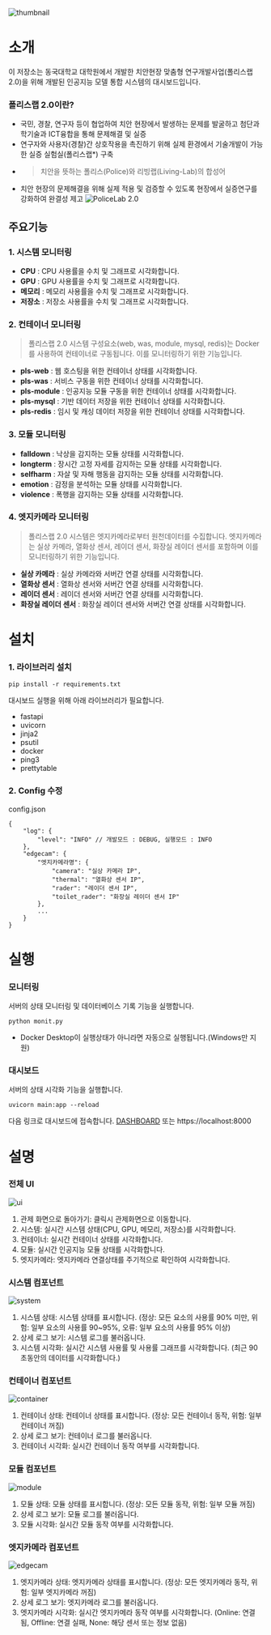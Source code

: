 ![thumbnail](/resource/thumb.png)

# 소개

이 저장소는 동국대학교 대학원에서 개발한 치안현장 맞춤형 연구개발사업(폴리스랩 2.0)을 위해 개발된 인공지능 모델 통합 시스템의 대시보드입니다.

### 폴리스랩 2.0이란?

-   국민, 경찰, 연구자 등이 협업하여 치안 현장에서 발생하는 문제를 발굴하고 첨단과학기술과 ICT융합을 통해 문제해결 및 실증
-   연구자와 사용자(경찰)간 상호작용을 촉진하기 위해 실제 환경에서 기술개발이 가능한 실증 실험실(폴리스랩\*) 구축

*   > 치안을 뜻하는 폴리스(Police)와 리빙랩(Living-Lab)의 합성어

-   치안 현장의 문제해결을 위해 실제 적용 및 검증할 수 있도록 현장에서 실증연구를 강화하여 완결성 제고
    ![PoliceLab 2.0](https://www.nrf.re.kr/file/image?path=S5u0o7mp43XMnSXx5OUq4zSOZuFLG/hVD2gLAtrKTJ0=&name=%EF%BC%8FeqnXmMLaSGZZF%EF%BC%8FQMhbBmI/tBCI9Q0SGVwTKMjiV7wM=)

## 주요기능

### 1. 시스템 모니터링

-   **CPU** : CPU 사용률을 수치 및 그래프로 시각화합니다.
-   **GPU** : GPU 사용률을 수치 및 그래프로 시각화합니다.
-   **메모리** : 메모리 사용률을 수치 및 그래프로 시각화합니다.
-   **저장소** : 저장소 사용률을 수치 및 그래프로 시각화합니다.

### 2. 컨테이너 모니터링

> 폴리스랩 2.0 시스템 구성요소(web, was, module, mysql, redis)는 Docker를 사용하여 컨테이너로 구동됩니다. 이를 모니터링하기 위한 기능입니다.

-   **pls-web** : 웹 호스팅을 위한 컨테이너 상태를 시각화합니다.
-   **pls-was** : 서비스 구동을 위한 컨테이너 상태를 시각화합니다.
-   **pls-module** : 인공지능 모듈 구동을 위한 컨테이너 상태를 시각화합니다.
-   **pls-mysql** : 기반 데이터 저장을 위한 컨테이너 상태를 시각화합니다.
-   **pls-redis** : 임시 및 캐싱 데이터 저장을 위한 컨테이너 상태를 시각화합니다.

### 3. 모듈 모니터링

-   **falldown** : 낙상을 감지하는 모듈 상태를 시각화합니다.
-   **longterm** : 장시간 고정 자세를 감지하는 모듈 상태를 시각화합니다.
-   **selfharm** : 자살 및 자해 행동을 감지하는 모듈 상태를 시각화합니다.
-   **emotion** : 감정을 분석하는 모듈 상태를 시각화합니다.
-   **violence** : 폭행을 감지하는 모듈 상태를 시각화합니다.

### 4. 엣지카메라 모니터링

> 폴리스랩 2.0 시스템은 엣지카메라로부터 원천데이터를 수집합니다. 엣지카메라는 실상 카메라, 열화상 센서, 레이더 센서, 화장실 레이더 센서를 포함하며 이를 모니터링하기 위한 기능입니다.

-   **실상 카메라** : 실상 카메라와 서버간 연결 상태를 시각화합니다.
-   **열화상 센서** : 열화상 센서와 서버간 연결 상태를 시각화합니다.
-   **레이더 센서** : 레이더 센서와 서버간 연결 상태를 시각화합니다.
-   **화장실 레이더 센서** : 화장실 레이더 센서와 서버간 연결 상태를 시각화합니다.

# 설치

### 1. 라이브러리 설치

```
pip install -r requirements.txt
```

대시보드 실행을 위해 아래 라이브러리가 필요합니다.

-   fastapi
-   uvicorn
-   jinja2
-   psutil
-   docker
-   ping3
-   prettytable

### 2. Config 수정

config.json

```
{
    "log": {
        "level": "INFO" // 개발모드 : DEBUG, 실행모드 : INFO
    },
    "edgecam": {
        "엣지카메라명": {
            "camera": "실상 카메라 IP",
            "thermal": "열화상 센서 IP",
            "rader": "레이더 센서 IP",
            "toilet_rader": "화장실 레이더 센서 IP"
        },
        ...
    }
}

```

# 실행

### 모니터링

서버의 상태 모니터링 및 데이터베이스 기록 기능을 실행합니다.

```
python monit.py
```

-   Docker Desktop이 실행상태가 아니라면 자동으로 실행됩니다.(Windows만 지원)

### 대시보드

서버의 상태 시각화 기능을 실행합니다.

```
uvicorn main:app --reload
```

다음 링크로 대시보드에 접속합니다.
[DASHBOARD](http://localhost:8000)
또는 https://localhost:8000

# 설명

### 전체 UI

![ui](/resource/ui.png)

1. 관제 화면으로 돌아가기: 클릭시 관제화면으로 이동합니다.
2. 시스템: 실시간 시스템 상태(CPU, GPU, 메모리, 저장소)를 시각화합니다.
3. 컨테이너: 실시간 컨테이너 상태를 시각화합니다.
4. 모듈: 실시간 인공지능 모듈 상태를 시각화합니다.
5. 엣지카메라: 엣지카메라 연결상태를 주기적으로 확인하여 시각화합니다.

### 시스템 컴포넌트

![system](/resource/component1.png)

1. 시스템 상태: 시스템 상태를 표시합니다. (정상: 모든 요소의 사용률 90% 미만, 위험: 일부 요소의 사용률 90~95%, 오류: 일부 요소의 사용률 95% 이상)
2. 상세 로그 보기: 시스템 로그를 불러옵니다.
3. 시스템 시각화: 실시간 시스템 사용률 및 사용률 그래프를 시각화합니다. (최근 90초동안의 데이터를 시각화합니다.)

### 컨테이너 컴포넌트

![container](/resource/component2.png)

1. 컨테이너 상태: 컨테이너 상태를 표시합니다. (정상: 모든 컨테이너 동작, 위험: 일부 컨테이너 꺼짐)
2. 상세 로그 보기: 컨테이너 로그를 불러옵니다.
3. 컨테이너 시각화: 실시간 컨테이너 동작 여부를 시각화합니다.

### 모듈 컴포넌트

![module](/resource/component3.png)

1. 모듈 상태: 모듈 상태를 표시합니다. (정상: 모든 모듈 동작, 위험: 일부 모듈 꺼짐)
2. 상세 로그 보기: 모듈 로그를 불러옵니다.
3. 모듈 시각화: 실시간 모듈 동작 여부를 시각화합니다.

### 엣지카메라 컴포넌트

![edgecam](/resource/component4.png)

1. 엣지카메라 상태: 엣지카메라 상태를 표시합니다. (정상: 모든 엣지카메라 동작, 위험: 일부 엣지카메라 꺼짐)
2. 상세 로그 보기: 엣지카메라 로그를 불러옵니다.
3. 엣지카메라 시각화: 실시간 엣지카메라 동작 여부를 시각화합니다. (Online: 연결됨, Offline: 연결 실패, None: 해당 센서 또는 정보 없음)
